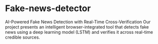 # Fake-news-detector
AI-Powered Fake News Detection with Real-Time Cross-Verification  Our project presents an intelligent browser-integrated tool that detects fake news using a deep learning model (LSTM) and verifies it across real-time credible sources. 
